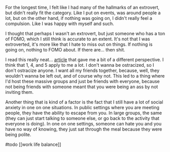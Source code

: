 For the longest time, I felt like I had many of the hallmarks of an extrovert, but didn't really fit the category. Like I put on events, was around people a lot, but on the other hand, if nothing was going on, I didn't really feel a compulsion. Like I was happy with myself and such.

I thought that perhaps I wasn't an extrovert, but just someone who has a ton of FOMO, which I still think is accurate to an extent. It's not that I was extroverted, it's more like that I hate to miss out on things. If nothing is going on, nothing to FOMO about. If there are... then shit.

I read this really neat... [article](http://www.plausiblydeniable.com/opinion/gsf.html) that gave me a bit of a different perspective. I think that 1, 4, and 5 apply to me a lot. I don't wanna be ostracized, so I don't ostracize anyone. I want all my friends together, because, well, they wouldn't wanna be left out, and of course why not. This led to a thing where I'd host these massive groups and just be friends with everyone, because not being friends with someone meant that you were being an ass by not inviting them.

Another thing that is kind of a factor is the fact that I still have a lot of social anxiety in one on one situations. In public settings where you are meeting people, they have the ability to escape from you. In large groups, the same (they can just start talking to someone else, or go back to the activity that everyone is doing). In one on one settings, someone can hate you and you have no way of knowing, they just sat through the meal because they were being polite.

#todo [[work life balance]]
